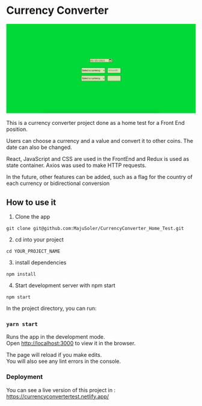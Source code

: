 # Currency Converter

![IMAGE](https://github.com/MajuSoler/CurrencyConverter_Home_Test/blob/main/public/MainPage.png)

This is a currency converter project done as a home test for a Front End position. 

Users can choose a currency and a value and convert it to other coins. The date can also be changed.

React, JavaScript and CSS are used in the FrontEnd and Redux is used as state container.
Axios was used to make HTTP requests.

In the future, other features can be added, such as a flag for the country of each currency or bidirectional conversion

## How to use it

1. Clone the app

```
git clone git@github.com:MajuSoler/CurrencyConverter_Home_Test.git
```

2. cd into your project

```
cd YOUR_PROJECT_NAME
```

3. install dependencies

```
npm install
```

4. Start development server with npm start

```
npm start
```

In the project directory, you can run:

### `yarn start`

Runs the app in the development mode.\
Open [http://localhost:3000](http://localhost:3000) to view it in the browser.

The page will reload if you make edits.\
You will also see any lint errors in the console.

### Deployment

You can see a live version of this project in : https://currencyconvertertest.netlify.app/

